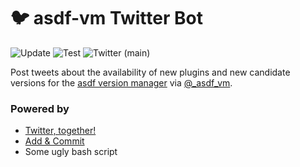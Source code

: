 # 🐦 asdf-vm Twitter Bot

![Update](https://github.com/joschi/asdf-vm-twitter/workflows/Update/badge.svg)
![Test](https://github.com/joschi/asdf-vm-twitter/workflows/Test/badge.svg)
![Twitter (main)](https://github.com/joschi/asdf-vm-twitter/workflows/Twitter%20(main)/badge.svg)

Post tweets about the availability of new plugins and new candidate versions for the [asdf version manager](https://asdf-vm.com/) via [@_asdf_vm](https://twitter.com/_asdf_vm).


### Powered by

* [Twitter, together!](https://github.com/gr2m/twitter-together)
* [Add & Commit](https://github.com/EndBug/add-and-commit)
* Some ugly bash script
